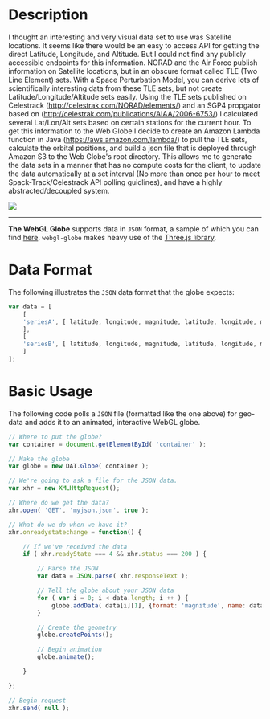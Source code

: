 # Description
I thought an interesting and very visual data set to use was Satellite locations. It seems like there would be an easy to access API for getting the direct Latitude, Longitude, and Altitude. But I could not find any publicly accessible endpoints for this information. NORAD and the Air Force publish information on Satellite locations, but in an obscure format called TLE (Two Line Element) sets. With a Space Perturbation Model, you can derive lots of scientifically interesting data from these TLE sets, but not create Latitude/Longitude/Altitude sets easily. Using the TLE sets published on Celestrack (http://celestrak.com/NORAD/elements/) and an SGP4 propgator based on (http://celestrak.com/publications/AIAA/2006-6753/) I calculated several Lat/Lon/Alt sets based on certain stations for the current hour. To get this information to the Web Globe I decide to create an Amazon Lambda function in Java (https://aws.amazon.com/lambda/) to pull the TLE sets, calculate the orbital positions, and build a json file that is deployed through Amazon S3 to the Web Globe's root directory. This allows me to generate the data sets in a manner that has no compute costs for the client, to update the data automatically at a set interval (No more than once per hour to meet Spack-Track/Celestrack API polling guidlines), and have a highly abstracted/decoupled system.

![](d18qs7yq39787j.cloudfront.net/uploads/solutionfile/14013/d7a62496160f-Capture.PNG)

----

**The WebGL Globe** supports data in `JSON` format, a sample of which you can find [here](https://github.com/dataarts/webgl-globe/blob/master/globe/population909500.json). `webgl-globe` makes heavy use of the [Three.js library](https://github.com/mrdoob/three.js/).

# Data Format

The following illustrates the `JSON` data format that the globe expects:

```javascript
var data = [
    [
    'seriesA', [ latitude, longitude, magnitude, latitude, longitude, magnitude, ... ]
    ],
    [
    'seriesB', [ latitude, longitude, magnitude, latitude, longitude, magnitude, ... ]
    ]
];
```

# Basic Usage

The following code polls a `JSON` file (formatted like the one above) for geo-data and adds it to an animated, interactive WebGL globe.

```javascript
// Where to put the globe?
var container = document.getElementById( 'container' );

// Make the globe
var globe = new DAT.Globe( container );

// We're going to ask a file for the JSON data.
var xhr = new XMLHttpRequest();

// Where do we get the data?
xhr.open( 'GET', 'myjson.json', true );

// What do we do when we have it?
xhr.onreadystatechange = function() {

    // If we've received the data
    if ( xhr.readyState === 4 && xhr.status === 200 ) {

        // Parse the JSON
        var data = JSON.parse( xhr.responseText );

        // Tell the globe about your JSON data
        for ( var i = 0; i < data.length; i ++ ) {
            globe.addData( data[i][1], {format: 'magnitude', name: data[i][0]} );
        }

        // Create the geometry
        globe.createPoints();

        // Begin animation
        globe.animate();

    }

};

// Begin request
xhr.send( null );
```
